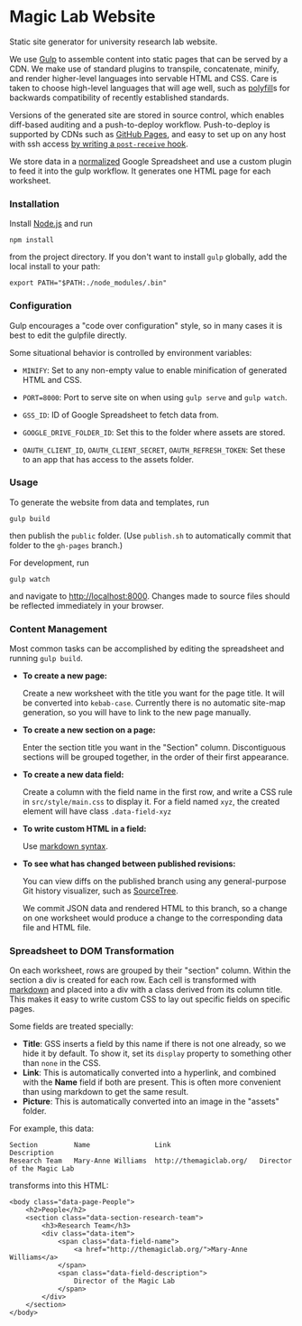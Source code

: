 # Magic Lab Website

Static site generator for university research lab website.

We use [Gulp](http://gulpjs.com/) to assemble content into static pages that can be served by a CDN. We make use of standard plugins to transpile, concatenate, minify, and render higher-level languages into servable HTML and CSS. Care is taken to choose high-level languages that will age well, such as [polyfill](http://en.wikipedia.org/wiki/Polyfill)s for backwards compatibility of recently established standards.

Versions of the generated site are stored in source control, which enables diff-based auditing and a push-to-deploy workflow. Push-to-deploy is supported by CDNs such as [GitHub Pages](https://pages.github.com/), and easy to set up on any host with ssh access [by writing a `post-receive` hook](http://nicolasgallagher.com/simple-git-deployment-strategy-for-static-sites/).

We store data in a [normalized](http://en.wikipedia.org/wiki/Database_normalization) Google Spreadsheet and use a custom plugin to feed it into the gulp workflow. It generates one HTML page for each worksheet.


### Installation

Install [Node.js](http://nodejs.org/download/) and run
    
    npm install

from the project directory. If you don't want to install `gulp` globally, add the local install to your path:

    export PATH="$PATH:./node_modules/.bin"


### Configuration

Gulp encourages a "code over configuration" style, so in many cases it is best to edit the gulpfile directly.

Some situational behavior is controlled by environment variables:

- `MINIFY`: Set to any non-empty value to enable minification of generated HTML and CSS.

- `PORT=8000`: Port to serve site on when using `gulp serve` and `gulp watch`.

- `GSS_ID`: ID of Google Spreadsheet to fetch data from.

- `GOOGLE_DRIVE_FOLDER_ID`: Set this to the folder where assets are stored.

- `OAUTH_CLIENT_ID`, `OAUTH_CLIENT_SECRET`, `OAUTH_REFRESH_TOKEN`: Set these to an app that has access to the assets folder.


### Usage

To generate the website from data and templates, run

    gulp build

then publish the `public` folder. (Use `publish.sh` to automatically commit that folder to the `gh-pages` branch.)

For development, run

    gulp watch

and navigate to [http://localhost:8000](http://localhost:8000). Changes made to source files should be reflected immediately in your browser.


### Content Management

Most common tasks can be accomplished by editing the spreadsheet and running `gulp build`.

- **To create a new page:**

    Create a new worksheet with the title you want for the page title. It will be converted into `kebab-case`. Currently there is no automatic site-map generation, so you will have to link to the new page manually.

- **To create a new section on a page:**

    Enter the section title you want in the "Section" column. Discontiguous sections will be grouped together, in the order of their first appearance.

- **To create a new data field:**

    Create a column with the field name in the first row, and write a CSS rule in `src/style/main.css` to display it. For a field named `xyz`, the created element will have class `.data-field-xyz`

- **To write custom HTML in a field:**

    Use [markdown syntax](http://daringfireball.net/projects/markdown/syntax).

- **To see what has changed between published revisions:**

    You can view diffs on the published branch using any general-purpose Git history visualizer, such as [SourceTree](http://www.sourcetreeapp.com/).

    We commit JSON data and rendered HTML to this branch, so a change on one worksheet would produce a change to the corresponding data file and HTML file.

### Spreadsheet to DOM Transformation

On each worksheet, rows are grouped by their "section" column. Within the section a div is created for each row. Each cell is transformed with [markdown](http://daringfireball.net/projects/markdown/) and placed into a div with a class derived from its column title. This makes it easy to write custom CSS to lay out specific fields on specific pages.

Some fields are treated specially:

- **Title**: GSS inserts a field by this name if there is not one already, so we hide it by default. To show it, set its `display` property to something other than `none` in the CSS.
- **Link**: This is automatically converted into a hyperlink, and combined with the **Name** field if both are present. This is often more convenient than using markdown to get the same result.
- **Picture**: This is automatically converted into an image in the "assets" folder.

For example, this data:

    Section         Name                Link                      Description
    Research Team   Mary-Anne Williams  http://themagiclab.org/   Director of the Magic Lab

transforms into this HTML:

    <body class="data-page-People">
        <h2>People</h2>
        <section class="data-section-research-team">
            <h3>Research Team</h3>
            <div class="data-item">
                <span class="data-field-name">
                    <a href="http://themagiclab.org/">Mary-Anne Williams</a>
                </span>
                <span class="data-field-description">
                    Director of the Magic Lab
                </span>
            </div>
        </section>
    </body>
